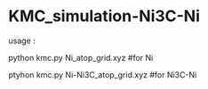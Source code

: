 # KMC_simulation-Ni3C-Ni
usage : 

python kmc.py Ni_atop_grid.xyz #for Ni

ptyhon kmc.py   Ni-Ni3C_atop_grid.xyz #for Ni3C-Ni
